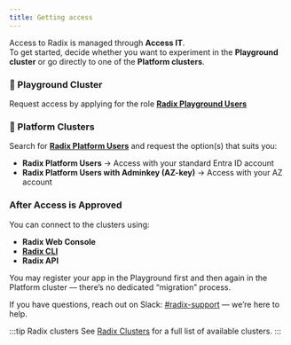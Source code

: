 ```yaml
---
title: Getting access
---
```


Access to Radix is managed through **Access IT**.  
To get started, decide whether you want to experiment in the **Playground cluster** or go directly to one of the **Platform clusters**.  

### :circus_tent: Playground Cluster

Request access by applying for the role [**Radix Playground Users**](https://accessit.equinor.com/Search/Search?term=Radix+Playground+Users+%28OMNIA+RADIX%29)

### :100: Platform Clusters

Search for [**Radix Platform Users**](https://accessit.equinor.com/Search/Search?term=Radix+Platform+Users+%28OMNIA+RADIX%29) and request the option(s) that suits you:  

- **Radix Platform Users** → Access with your standard Entra ID account  
- **Radix Platform Users with Adminkey (AZ-key)** → Access with your AZ account  

### After Access is Approved

You can connect to the clusters using:  
- **Radix Web Console**  
- [**Radix CLI**](../../docs/topic-radix-cli/)  
- **Radix API**  

You may register your app in the Playground first and then again in the Platform cluster — there’s no dedicated “migration” process.  

If you have questions, reach out on Slack: [#radix-support](https://equinor.slack.com/messages/CBKM6N2JY) — we’re here to help.  

:::tip Radix clusters
See [Radix Clusters](../radix-clusters/) for a full list of available clusters.
:::